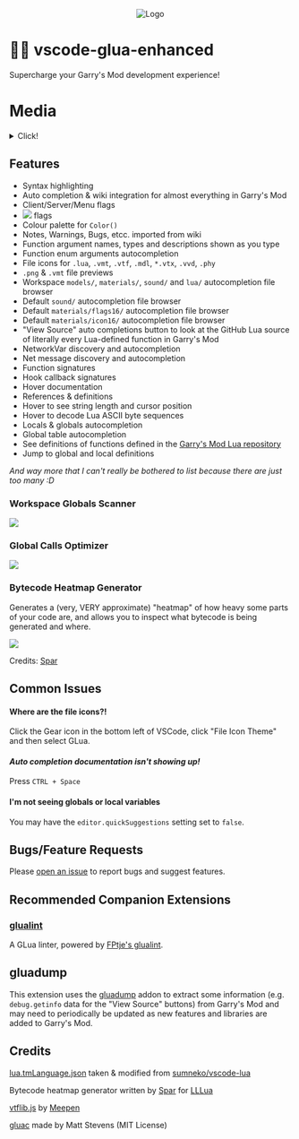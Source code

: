 <p align="center">
	<img alt="Logo" src="https://github.com/WilliamVenner/vscode-glua-enhanced/blob/master/resources/logo.png?raw=true"/>
</p>

# 👨‍💻 vscode-glua-enhanced

Supercharge your Garry's Mod development experience!

# Media

<details><summary>Click!</summary>

![](https://i.imgur.com/AklgD6Z.gif)

![](https://i.imgur.com/RzRw1PP.gif)

![](https://i.imgur.com/tPCzNIv.gif)

![](https://i.imgur.com/qoFhgWa.png)

![](https://i.imgur.com/OCb740O.png)

![](https://i.imgur.com/4PEOp4C.png)

![](https://i.imgur.com/EoB99zZ.png)

![](https://i.imgur.com/QRKMSh8.png)

![](https://i.imgur.com/X19jxT0.png)

</details>

## Features

* Syntax highlighting
* Auto completion & wiki integration for almost everything in Garry's Mod
* Client/Server/Menu flags
* ![](https://i.imgur.com/2SlS4Gc.png) flags
* Colour palette for `Color()`
* Notes, Warnings, Bugs, etcc. imported from wiki
* Function argument names, types and descriptions shown as you type
* Function enum arguments autocompletion
* File icons for `.lua`, `.vmt`, `.vtf`, `.mdl`, `*.vtx`, `.vvd`, `.phy`
* `.png` & `.vmt` file previews
* Workspace `models/`, `materials/`, `sound/` and `lua/` autocompletion file browser
* Default `sound/` autocompletion file browser
* Default `materials/flags16/` autocompletion file browser
* Default `materials/icon16/` autocompletion file browser
* "View Source" auto completions button to look at the GitHub Lua source of literally every Lua-defined function in Garry's Mod
* NetworkVar discovery and autocompletion
* Net message discovery and autocompletion
* Function signatures
* Hook callback signatures
* Hover documentation
* References & definitions
* Hover to see string length and cursor position
* Hover to decode Lua ASCII byte sequences
* Locals & globals autocompletion
* Global table autocompletion
* See definitions of functions defined in the [Garry's Mod Lua repository](https://github.com/Facepunch/garrysmod)
* Jump to global and local definitions

_And way more that I can't really be bothered to list because there are just too many :D_

### Workspace Globals Scanner

![](https://i.imgur.com/h9bRE4T.png)

### Global Calls Optimizer

![](https://i.imgur.com/o45kMdL.png)

### Bytecode Heatmap Generator

Generates a (very, VERY approximate) "heatmap" of how heavy some parts of your code are, and allows you to inspect what bytecode is being generated and where.

![](https://i.imgur.com/Z19qm3W.png)

Credits: [Spar](https://github.com/GitSparTV)

## Common Issues

#### Where are the file icons?!

Click the Gear icon in the bottom left of VSCode, click "File Icon Theme" and then select GLua.

#### _Auto completion documentation isn't showing up!_

Press `CTRL + Space`

#### I'm not seeing globals or local variables

You may have the `editor.quickSuggestions` setting set to `false`.

## Bugs/Feature Requests

Please [open an issue](https://github.com/WilliamVenner/vscode-glua-enhanced/issues) to report bugs and suggest features.

## Recommended Companion Extensions

### [glualint](https://marketplace.visualstudio.com/items?itemName=goz3rr.vscode-glualint)

A GLua linter, powered by [FPtje's glualint](https://github.com/FPtje/GLuaFixer).

## gluadump

This extension uses the [gluadump](https://github.com/WilliamVenner/gluadump) addon to extract some information (e.g. `debug.getinfo` data for the "View Source" buttons) from Garry's Mod and may need to periodically be updated as new features and libraries are added to Garry's Mod.

## Credits

[lua.tmLanguage.json](https://github.com/WilliamVenner/vscode-glua-enhanced/blob/master/syntaxes/lua.tmLanguage.json) taken & modified from [sumneko/vscode-lua](https://github.com/sumneko/vscode-lua/)

Bytecode heatmap generator written by [Spar](https://github.com/GitSparTV) for [LLLua](https://github.com/GitSparTV/LLLua/)

[vtflib.js](https://github.com/meepen/vtflib.js) by [Meepen](https://github.com/meepen)

[gluac](https://github.com/everyday-as/gluac) made by Matt Stevens (MIT License)
